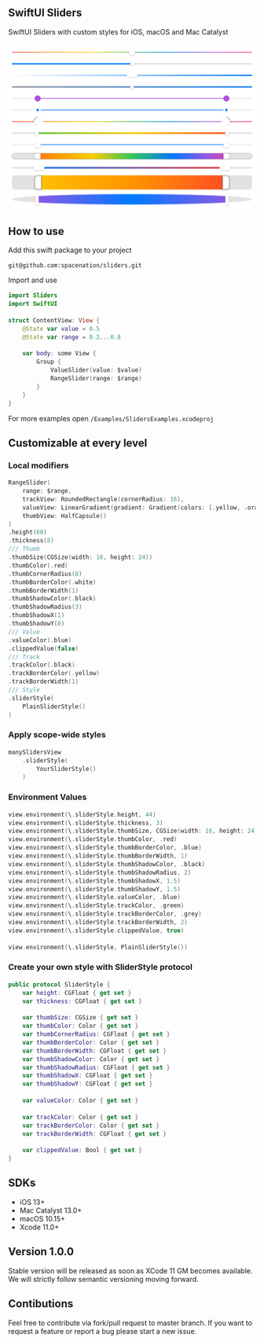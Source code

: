 ## SwiftUI Sliders

SwiftUI Sliders with custom styles for iOS, macOS and Mac Catalyst

<center>
<img src="Resources/sliders.png"/>
</center>

## How to use

Add this swift package to  your project
```
git@github.com:spacenation/sliders.git
```

Import and use

```swift
import Sliders
import SwiftUI

struct ContentView: View {
    @State var value = 0.5
    @State var range = 0.2...0.8
    
    var body: some View {
        Group {
            ValueSlider(value: $value)
            RangeSlider(range: $range)
        }
    }
}
```
For more examples open `/Examples/SlidersExamples.xcodeproj`

## Customizable at every level

### Local modifiers
```swift
RangeSlider(
    range: $range,
    trackView: RoundedRectangle(cornerRadius: 16),
    valueView: LinearGradient(gradient: Gradient(colors: [.yellow, .orange, .red]), startPoint: .leading, endPoint: .trailing),
    thumbView: HalfCapsule()
)
.height(60)
.thickness(8)
/// Thumb
.thumbSize(CGSize(width: 16, height: 24))
.thumbColor(.red)
.thumbCornerRadius(8)
.thumbBorderColor(.white)
.thumbBorderWidth(1)
.thumbShadowColor(.black)
.thumbShadowRadius(3)
.thumbShadowX(1)
.thumbShadowY(0)
/// Value
.valueColor(.blue)
.clippedValue(false)
/// Track
.trackColor(.black)
.trackBorderColor(.yellow)
.trackBorderWidth(1)
/// Style
.sliderStyle(
    PlainSliderStyle()
)
```

### Apply scope-wide styles
```swift
manySlidersView
    .sliderStyle(
        YourSliderStyle()
    )
```

### Environment Values
```swift
view.environment(\.sliderStyle.height, 44)
view.environment(\.sliderStyle.thickness, 3)
view.environment(\.sliderStyle.thumbSize, CGSize(width: 16, height: 24))
view.environment(\.sliderStyle.thumbColor, .red)
view.environment(\.sliderStyle.thumbBorderColor, .blue)
view.environment(\.sliderStyle.thumbBorderWidth, 1)
view.environment(\.sliderStyle.thumbShadowColor, .black)
view.environment(\.sliderStyle.thumbShadowRadius, 2)
view.environment(\.sliderStyle.thumbShadowX, 1.5)
view.environment(\.sliderStyle.thumbShadowY, 1.5)
view.environment(\.sliderStyle.valueColor, .blue)
view.environment(\.sliderStyle.trackColor, .green)
view.environment(\.sliderStyle.trackBorderColor, .grey)
view.environment(\.sliderStyle.trackBorderWidth, 2)
view.environment(\.sliderStyle.clippedValue, true)

view.environment(\.sliderStyle, PlainSliderStyle())
```

### Create your own style with SliderStyle protocol
```swift
public protocol SliderStyle {
    var height: CGFloat { get set }
    var thickness: CGFloat { get set }
    
    var thumbSize: CGSize { get set }
    var thumbColor: Color { get set }
    var thumbCornerRadius: CGFloat { get set }
    var thumbBorderColor: Color { get set }
    var thumbBorderWidth: CGFloat { get set }
    var thumbShadowColor: Color { get set }
    var thumbShadowRadius: CGFloat { get set }
    var thumbShadowX: CGFloat { get set }
    var thumbShadowY: CGFloat { get set }
    
    var valueColor: Color { get set }
    
    var trackColor: Color { get set }
    var trackBorderColor: Color { get set }
    var trackBorderWidth: CGFloat { get set }
        
    var clippedValue: Bool { get set }
}
```

## SDKs
- iOS 13+
- Mac Catalyst 13.0+
- macOS 10.15+
- Xcode 11.0+

## Version 1.0.0
Stable version will be released as soon as XCode 11 GM becomes available. We will strictly follow semantic versioning moving forward.

## Contibutions
Feel free to contribute via fork/pull request to master branch. If you want to request a feature or report a bug please start a new issue.
